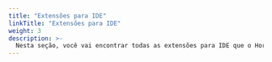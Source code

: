 ```yaml
---
title: "Extensões para IDE"
linkTitle: "Extensões para IDE"
weight: 3
description: >-
  Nesta seção, você vai encontrar todas as extensões para IDE que o Horusec tem integração atualmente e sua documentação
---
```

